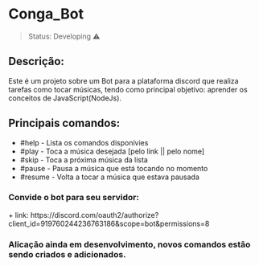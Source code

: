 # Conga_Bot
> Status: Developing ⚠️
## Descrição:
<p>Este é um projeto sobre um Bot para a plataforma discord que realiza tarefas como tocar músicas, tendo como principal objetivo: aprender os conceitos de JavaScript(NodeJs).</p>
<h2> Principais comandos: </h2>
<ul>
  <li>#help - Lista os comandos disponívies</li>
  <li>#play - Toca a música desejada [pelo link || pelo nome]</li>
  <li>#skip - Toca a próxima música da lista</li>
  <li>#pause - Pausa a música que está tocando no momento</li>
  <li>#resume - Volta a tocar a música que estava pausada</li>
</ul> 
<h3> Convide o bot para seu servidor: </h3>
+ link: https://discord.com/oauth2/authorize?client_id=919760244236763186&scope=bot&permissions=8
<h3> Alicação ainda em desenvolvimento, novos comandos estão sendo criados e adicionados. </h3>
